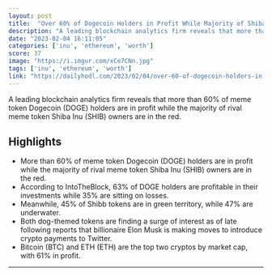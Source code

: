 ```yaml
---
layout: post
title:  "Over 60% of Dogecoin Holders in Profit While Majority of Shiba Inu Investors Sitting on Losses"
description: "A leading blockchain analytics firm reveals that more than 60% of meme token Dogecoin (DOGE) holders are in profit while the majority of rival meme token Shiba Inu (SHIB) owners are in the red."
date: "2023-02-04 16:11:05"
categories: ['inu', 'ethereum', 'worth']
score: 37
image: "https://i.imgur.com/xCe7CNn.jpg"
tags: ['inu', 'ethereum', 'worth']
link: "https://dailyhodl.com/2023/02/04/over-60-of-dogecoin-holders-in-profit-while-majority-of-shiba-inu-investors-sitting-on-losses-intotheblock/"
---
```


A leading blockchain analytics firm reveals that more than 60% of meme token Dogecoin (DOGE) holders are in profit while the majority of rival meme token Shiba Inu (SHIB) owners are in the red.

## Highlights

- More than 60% of meme token Dogecoin (DOGE) holders are in profit while the majority of rival meme token Shiba Inu (SHIB) owners are in the red.
- According to IntoTheBlock, 63% of DOGE holders are profitable in their investments while 35% are sitting on losses.
- Meanwhile, 45% of Shibb tokens are in green territory, while 47% are underwater.
- Both dog-themed tokens are finding a surge of interest as of late following reports that billionaire Elon Musk is making moves to introduce crypto payments to Twitter.
- Bitcoin (BTC) and ETH (ETH) are the top two cryptos by market cap, with 61% in profit.

---
